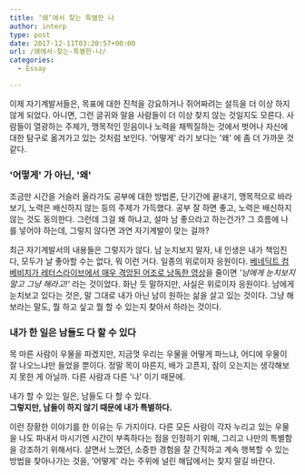 ```yaml
---
title: ‘왜’에서 찾는 특별한 나
author: interp
type: post
date: 2017-12-11T03:20:57+00:00
url: /왜에서-찾는-특별한-나/
categories:
  - Essay

---
```

이제 자기계발서들은, 목표에 대한 진척을 강요하거나 쥐어짜려는 설득을 더 이상 하지 않게 되었다. 아니면, 그런 글귀와 말을 사람들이 더 이상 찾지 않는 것일지도 모른다. 사람들이 열광하는 주제가, 맹목적인 믿음이나 노력을 채찍질하는 것에서 벗어나 자신에 대한 탐구로 옮겨가고 있는 것처럼 보인다. '어떻게' 라기 보다는 '왜' 에 좀 더 가까운 것 같다.

### '어떻게' 가 아닌, '왜'

조금만 시간을 거슬러 올라가도 공부에 대한 방법론, 단기간에 끝내기, 맹목적으로 바라보기, 노력은 배신하지 않는 등의 주제가 가득했다. 공부 잘 하면 좋고, 노력은 배신하지 않는 것도 동의한다. 그런데 그걸 왜 하냐고, 설마 남 좋으라고 하는건가? 그 흐름에 나를 넣어야 하는데, 그렇지 않다면 과연 자기계발이 맞는 걸까?

최근 자기계발서의 내용들은 그렇지가 않다. 남 눈치보지 말자, 내 인생은 내가 책임진다, 모두가 날 좋아할 수는 없다, 뭐 이런 거다. 일종의 위로이자 응원이다. [베네딕트 컴베비치가 레터스라이브에서 매우 격앙된 어조로 낭독한 영상][1]을 줄이면 _'남에게 눈치보지 말고 그냥 해라고!'_ 라는 것이었다. 화난 듯 말하지만, 사실은 위로이자 응원이다. 남에게 눈치보고 있다는 것은, 말 그대로 내가 아닌 남이 원하는 삶을 살고 있는 것이다. 그냥 해보라는 말도, 뭘 하고 싶고 뭘 할 수 있는지 찾아서 하라는 것이다.

### 내가 한 일은 남들도 다 할 수 있다

목 마른 사람이 우물을 파겠지만, 지금껏 우리는 우물을 어떻게 파느냐, 어디에 우물이 잘 나오느냐만 들었을 뿐이다. 정말 목이 마른지, 배가 고픈지, 잠이 오는지는 생각해보지 못한 게 아닐까. 다른 사람과 다른 '나' 이기 때문에.

<p style="text-align: left;">
  내가 할 수 있는 일은, 남들도 다 할 수 있다.<br /> <strong>그렇지만, 남들이 하지 않기 때문에 내가 특별하다.</strong>
</p>

이런 장황한 이야기를 한 이유는 두 가지이다. 다른 모든 사람이 각자 누리고 있는 우물을 나도 파내서 마시기엔 시간이 부족하다는 점을 인정하기 위해, 그리고 나만의 특별함을 강조하기 위해서다. 살면서 느꼈던, 소중한 경험을 잘 간직하고 계속 행복할 수 있는 방법을 찾아나가는 것을, '어떻게' 라는 주위에 널린 해답에서는 찾지 말길 바란다.

 [1]: https://www.youtube.com/watch?v=VnSMIgsPj5M

